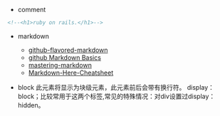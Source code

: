 * comment
```html
<!--<h1>ruby on rails.</h1>-->
```

* markdown
    * [github-flavored-markdown](https://help.github.com/articles/github-flavored-markdown)
    * [github Markdown Basics](https://help.github.com/articles/markdown-basics)
    * [mastering-markdown](https://guides.github.com/overviews/mastering-markdown/)
    * [Markdown-Here-Cheatsheet](https://github.com/adam-p/markdown-here/wiki/Markdown-Here-Cheatsheet)

* block 此元素将显示为块级元素，此元素前后会带有换行符。
  display：block；比较常用于<a><span>这两个标签,常见的特殊情况：对div设置过display：hidden。
